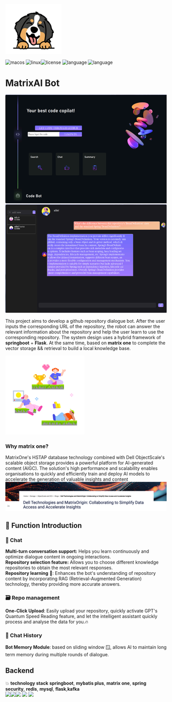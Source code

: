 <img src="./summer.code/img/bobo.png" alt="8bit-gamepad" style="zoom:50%;" />

<img src="https://img.shields.io/badge/platform-MacOS-white.svg" alt="macos"/> <img src="https://img.shields.io/badge/platform-Linux-9cf.svg" alt="linux"/><img src="https://img.shields.io/badge/License-Apache%202.0-red.svg" alt="license"/> <img src="https://img.shields.io/badge/Language-Java-blue.svg" alt="language"/> <img src="https://img.shields.io/badge/Language-Python-green.svg" alt="language"/>
<br>

# MatrixAI Bot

<img src="./summer.code/img/front1.png" alt="8bit-gamepad" style="zoom: 80%;" />

<img src="./summer.code/img/front2.png" alt="8bit-gamepad" style="zoom: 80%;" />

This project aims to develop a github repository dialogue bot. After the user inputs the corresponding URL of the repository, the robot can answer the relevant information about the repository and help the user learn to use the corresponding repository. The system design uses a hybrid framework of **springboot** + **Flask**. At the same time, based on **matrix one** to complete the vector storage && retrieval to build a local knowledge base.

<img src="./summer.code/img/2.png" alt="8bit-gamepad" style="zoom: 67%;" />

### Why matrix one?

MatrixOne's HSTAP database technology combined with Dell ObjectScale's scalable object storage provides a powerful platform for AI-generated content (AIGC). The solution's high performance and scalability enables organisations to quickly and efficiently train and deploy AI models to accelerate the generation of valuable insights and content![dellmatrix](./summer.code/img/dellmatrix.png)



## 💪  Function Introduction

### 💬 Chat

**Multi-turn conversation support:** Helps you learn continuously and optimize dialogue content in ongoing interactions. <br>
**Repository selection feature:** Allows you to choose different knowledge repositories to obtain the most relevant responses.<br>
**Repository learning** :briefcase:: Enhances the bot's understanding of repository content by incorporating RAG (Retrieval-Augmented Generation) technology, thereby providing more accurate answers.<br>

### :card_file_box: Repo management
**One-Click Upload**: Easily upload your repository, quickly activate GPT's Quantum Speed Reading feature, and let the intelligent assistant quickly process and analyse the data for you.:fire:<br>

### 📜 Chat History

**Bot Memory Module**: based on sliding window 🪟, allows AI to maintain long term memory during multiple rounds of dialogue.

##  Backend

💥 **technology stack** **springboot**, **mybatis plus**, **matrix one**, **spring security**, **redis**, **mysql**, **flask**,**kafka** <br>
  <code><img width="10%" src="https://www.vectorlogo.zone/logos/java/java-ar21.svg"></code><img width="10%" src="https://www.vectorlogo.zone/logos/springio/springio-ar21.svg"><code><img width="10%" src="https://www.vectorlogo.zone/logos/mysql/mysql-ar21.svg"></code>  <code><img width="10%" src="https://www.vectorlogo.zone/logos/redis/redis-ar21.svg"></code> <code><img width="10%" src="https://www.vectorlogo.zone/logos/apache/apache-ar21.svg"></code>

